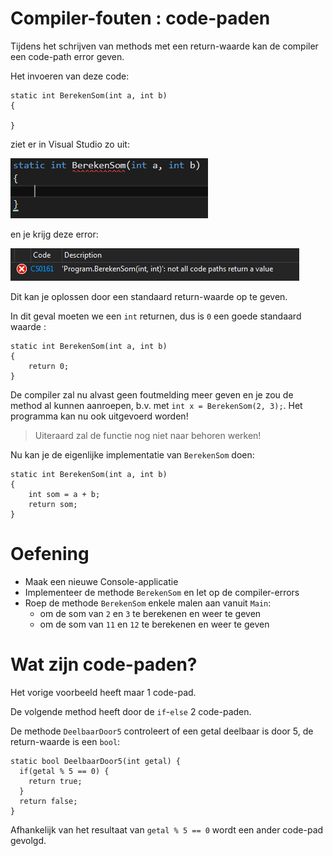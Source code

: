 # Compiler-fouten : code-paden

Tijdens het schrijven van methods met een return-waarde kan de compiler een
code-path error geven.

Het invoeren van deze code:

```
static int BerekenSom(int a, int b)
{

}
```

ziet er in Visual Studio zo uit:

![Method with code path error](img/CodePathErrorInVS.png)

en je krijg deze error:

![Code path error](img/CodePathErrorInVS2.png)

Dit kan je oplossen door een standaard return-waarde op te geven.

In dit geval moeten we een `int` returnen, dus is `0` een goede standaard
waarde :

```
static int BerekenSom(int a, int b)
{
    return 0;
}
```

De compiler zal nu alvast geen foutmelding meer geven en je zou de method al
kunnen aanroepen, b.v. met `int x = BerekenSom(2, 3);`. Het programma kan nu ook
uitgevoerd worden!

> Uiteraard zal de functie nog niet naar behoren werken!

Nu kan je de eigenlijke implementatie van `BerekenSom` doen:

```
static int BerekenSom(int a, int b)
{
    int som = a + b;
    return som;
}
```


# Oefening

- Maak een nieuwe Console-applicatie
- Implementeer de methode `BerekenSom` en let op de compiler-errors
- Roep de methode `BerekenSom` enkele malen aan vanuit `Main`:
  - om de som van `2` en `3` te berekenen en weer te geven
  - om de som van `11` en `12` te berekenen en weer te geven


# Wat zijn code-paden?

Het vorige voorbeeld heeft maar 1 code-pad.

De volgende method heeft door de `if`-`else` 2 code-paden.

De methode `DeelbaarDoor5` controleert of een getal deelbaar is door 5, de
return-waarde is een `bool`:

```
static bool DeelbaarDoor5(int getal) {
  if(getal % 5 == 0) {
    return true;
  }
  return false;
}
```

Afhankelijk van het resultaat van `getal % 5 == 0` wordt een ander code-pad
gevolgd.

